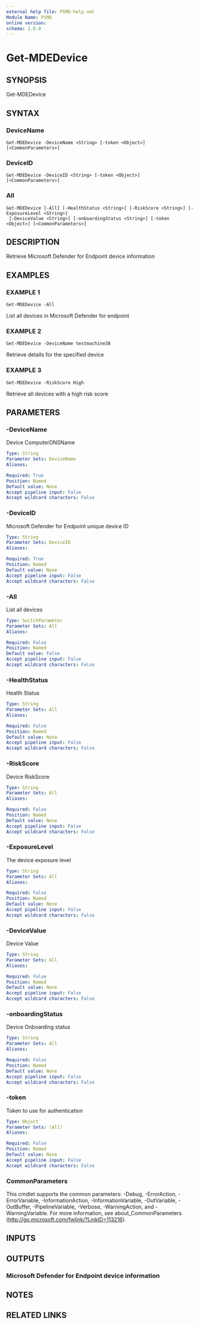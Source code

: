 ```yaml
---
external help file: PSMD-help.xml
Module Name: PSMD
online version:
schema: 2.0.0
---
```


# Get-MDEDevice

## SYNOPSIS
Get-MDEDevice

## SYNTAX

### DeviceName
```
Get-MDEDevice -DeviceName <String> [-token <Object>] [<CommonParameters>]
```

### DeviceID
```
Get-MDEDevice -DeviceID <String> [-token <Object>] [<CommonParameters>]
```

### All
```
Get-MDEDevice [-All] [-HealthStatus <String>] [-RiskScore <String>] [-ExposureLevel <String>]
 [-DeviceValue <String>] [-onboardingStatus <String>] [-token <Object>] [<CommonParameters>]
```

## DESCRIPTION
Retrieve Microsoft Defender for Endpoint device information

## EXAMPLES

### EXAMPLE 1
```
Get-MDEDevice -All
```

List all devices in Microsoft Defender for endpoint

### EXAMPLE 2
```
Get-MDEDevice -DeviceName testmachine38
```

Retrieve details for the specified device

### EXAMPLE 3
```
Get-MDEDevice -RiskScore High
```

Retrieve all devices with a high risk score

## PARAMETERS

### -DeviceName
Device ComputerDNSName

```yaml
Type: String
Parameter Sets: DeviceName
Aliases:

Required: True
Position: Named
Default value: None
Accept pipeline input: False
Accept wildcard characters: False
```

### -DeviceID
Microsoft Defender for Endpoint unique device ID

```yaml
Type: String
Parameter Sets: DeviceID
Aliases:

Required: True
Position: Named
Default value: None
Accept pipeline input: False
Accept wildcard characters: False
```

### -All
List all devices

```yaml
Type: SwitchParameter
Parameter Sets: All
Aliases:

Required: False
Position: Named
Default value: False
Accept pipeline input: False
Accept wildcard characters: False
```

### -HealthStatus
Health Status

```yaml
Type: String
Parameter Sets: All
Aliases:

Required: False
Position: Named
Default value: None
Accept pipeline input: False
Accept wildcard characters: False
```

### -RiskScore
Device RiskScore

```yaml
Type: String
Parameter Sets: All
Aliases:

Required: False
Position: Named
Default value: None
Accept pipeline input: False
Accept wildcard characters: False
```

### -ExposureLevel
The device exposure level

```yaml
Type: String
Parameter Sets: All
Aliases:

Required: False
Position: Named
Default value: None
Accept pipeline input: False
Accept wildcard characters: False
```

### -DeviceValue
Device Value

```yaml
Type: String
Parameter Sets: All
Aliases:

Required: False
Position: Named
Default value: None
Accept pipeline input: False
Accept wildcard characters: False
```

### -onboardingStatus
Device Onboarding status

```yaml
Type: String
Parameter Sets: All
Aliases:

Required: False
Position: Named
Default value: None
Accept pipeline input: False
Accept wildcard characters: False
```

### -token
Token to use for authentication

```yaml
Type: Object
Parameter Sets: (All)
Aliases:

Required: False
Position: Named
Default value: None
Accept pipeline input: False
Accept wildcard characters: False
```

### CommonParameters
This cmdlet supports the common parameters: -Debug, -ErrorAction, -ErrorVariable, -InformationAction, -InformationVariable, -OutVariable, -OutBuffer, -PipelineVariable, -Verbose, -WarningAction, and -WarningVariable.
For more information, see about_CommonParameters (http://go.microsoft.com/fwlink/?LinkID=113216).

## INPUTS

## OUTPUTS

### Microsoft Defender for Endpoint device information
## NOTES

## RELATED LINKS
